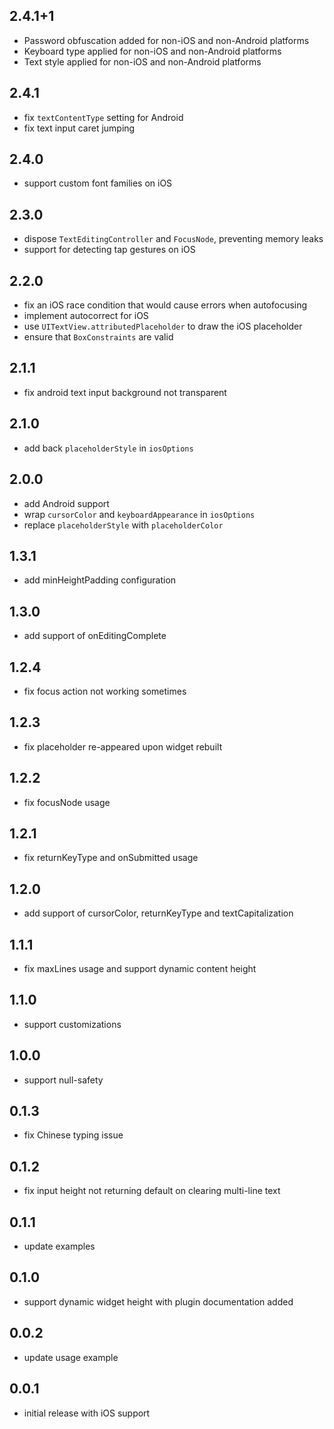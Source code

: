 ## 2.4.1+1

* Password obfuscation added for non-iOS and non-Android platforms
* Keyboard type applied for non-iOS and non-Android platforms
* Text style applied for non-iOS and non-Android platforms

## 2.4.1

* fix `textContentType` setting for Android
* fix text input caret jumping

## 2.4.0

* support custom font families on iOS

## 2.3.0

* dispose `TextEditingController` and `FocusNode`, preventing memory leaks
* support for detecting tap gestures on iOS

## 2.2.0

* fix an iOS race condition that would cause errors when autofocusing
* implement autocorrect for iOS
* use `UITextView.attributedPlaceholder` to draw the iOS placeholder
* ensure that `BoxConstraints` are valid

## 2.1.1

* fix android text input background not transparent

## 2.1.0

* add back `placeholderStyle` in `iosOptions`

## 2.0.0

* add Android support
* wrap `cursorColor` and `keyboardAppearance` in `iosOptions`
* replace `placeholderStyle` with `placeholderColor`

## 1.3.1

* add minHeightPadding configuration

## 1.3.0

* add support of onEditingComplete

## 1.2.4

* fix focus action not working sometimes

## 1.2.3

* fix placeholder re-appeared upon widget rebuilt

## 1.2.2

* fix focusNode usage

## 1.2.1

* fix returnKeyType and onSubmitted usage

## 1.2.0

* add support of cursorColor, returnKeyType and textCapitalization

## 1.1.1

* fix maxLines usage and support dynamic content height

## 1.1.0

* support customizations

## 1.0.0

* support null-safety

## 0.1.3

* fix Chinese typing issue

## 0.1.2

* fix input height not returning default on clearing multi-line text

## 0.1.1

* update examples

## 0.1.0

* support dynamic widget height with plugin documentation added

## 0.0.2

* update usage example

## 0.0.1

* initial release with iOS support
